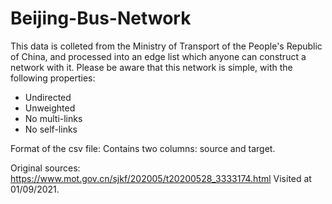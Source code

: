 # Beijing-Bus-Network

This data is colleted from the Ministry of Transport of the People's Republic of China, and processed into an edge list which anyone can construct a network with it.
Please be aware that this network is simple, with the following properties:
* Undirected
* Unweighted
* No multi-links
* No self-links

Format of the csv file: Contains two columns: source and target.

Original sources:
https://www.mot.gov.cn/sjkf/202005/t20200528_3333174.html
Visited at 01/09/2021.
